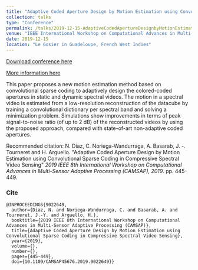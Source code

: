 ```yaml
---
title: "Adaptive Coded Aperture Design by Motion Estimation using Convolutional Sparse Coding in Compressive Spectral Video Sensing"
collection: talks
type: "Conference"
permalink: /talks/2019-12-15-AdaptiveCodedApertureDesignbyMotionEstimation
venue: "IEEE International Workshop on Computational Advances in Multi-Sensor Adaptive Processing (CAMSAP), The hotel La Créole (Beach hotel and Spa)"
date: 2019-12-15
location: "Le Gosier in Guadeloupe, French West Indies"
---
```


[Download conference here](https://nelson10.github.io/files/Conference08.pdf)

[More information here](https://ieeexplore.ieee.org/abstract/document/9022649)

This paper proposes a new motion estimation method based on convolutional sparse coding to adaptively design the colored-coded apertures in static and dynamic spectral videos. The motion in a spectral video is estimated from a low-resolution reconstruction of the datacube by training a convolutional dictionary per spectral band and solving a minimization problem. Simulations show improvements in terms of peak signal-to-noise ratio (of up to 2 dB) of the reconstructed videos by using the proposed approach, compared with state-of-art non-adaptive coded apertures.

Recommended citation: N. Diaz, C. Noriega-Wandurraga, A. Basarab, J. -. Tourneret and H. Arguello. "Adaptive Coded Aperture Design by Motion Estimation using Convolutional Sparse Coding in Compressive Spectral Video Sensing" <i>2019 IEEE 8th International Workshop on Computational Advances in Multi-Sensor Adaptive Processing (CAMSAP), 2019</i>. pp. 445-449.

### Cite
```
@INPROCEEDINGS{9022649,
  author={Diaz, N. and Noriega-Wandurraga, C. and Basarab, A. and Tourneret, J.-Y. and Arguello, H.},
  booktitle={2019 IEEE 8th International Workshop on Computational Advances in Multi-Sensor Adaptive Processing (CAMSAP)}, 
  title={Adaptive Coded Aperture Design by Motion Estimation using Convolutional Sparse Coding in Compressive Spectral Video Sensing}, 
  year={2019},
  volume={},
  number={},
  pages={445-449},
  doi={10.1109/CAMSAP45676.2019.9022649}}
```
